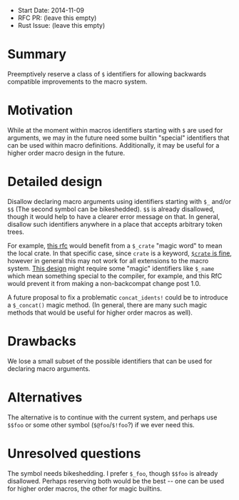 - Start Date: 2014-11-09
- RFC PR: (leave this empty)
- Rust Issue: (leave this empty)

# Summary

Preemptively reserve a class of `$` identifiers for allowing backwards compatible improvements to the macro system.

# Motivation

While at the moment within macros identifiers starting with `$` are used for arguments, 
we may in the future need some builtin "special" identifiers that can be used within macro definitions. Additionally,
it may be useful for a higher order macro design in the future.

# Detailed design

Disallow declaring macro arguments using identifiers starting with `$_` and/or `$$` (The second symbol can be bikeshedded). `$$` is already disallowed, though it would help to have a clearer error message on that. In general, disallow such identifiers anywhere in a place that accepts arbitrary token trees.

For example, [this rfc](https://github.com/rust-lang/rfcs/pull/453) would benefit from a `$_crate` "magic word" to  mean the local crate. 
In that specific case, since `crate` is a keyword, [`$crate` is fine](https://github.com/rust-lang/rfcs/pull/453#issuecomment-62291026), however in general this may not work for all extensions to the macro system. [This design](http://discuss.rust-lang.org/t/pre-rfc-auto-derive-for-generating-deriving-decorators/709) might require some "magic" identifiers like `$_name` which mean something special to the compiler, for example, and this RfC would prevent it from making a non-backcompat change post 1.0.

A future proposal to fix a problematic `concat_idents!` could be to introduce a `$_concat()` magic method. (In general, there are many such magic methods that would be useful for higher order macros as well).



# Drawbacks

We lose a small subset of the possible identifiers that can be used for declaring macro arguments.

# Alternatives

The alternative is to continue with the current system, and perhaps use `$$foo` or some other symbol (`$@foo`/`$!foo`?) if we ever need this.

# Unresolved questions

The symbol needs bikeshedding. I prefer `$_foo`, though `$$foo` is already disallowed. Perhaps reserving both would be the best -- one can be used for higher order macros, the other for magic builtins.

